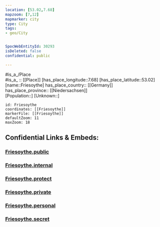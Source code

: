 ```yaml
---
location: [53.02,7.68] 
mapzoom: [7,12] 
mapmarker: city 
type: City
tags:
- geo/City


SpocWebEntityId: 30293
isDeleted: false
confidential: public

---
```

#is_a_/Place  
#is_a_ :: [[Place]] 
[has_place_longitude::7.68] 
[has_place_latitude::53.02] 
[name::Friesoythe] 
has_place_country:: [[Germany]]  
has_place_province:: [[Niedersachsen]]  
[Population::] 
[Unknown::] 


```leaflet
id: Friesoythe
coordinates: [[Friesoythe]] 
markerFile: [[Friesoythe]] 
defaultZoom: 11 
maxZoom: 18
```


## Confidential Links & Embeds: 

### [Friesoythe.public](/_public/\Earth\Continent\Europe\Europe~Central\Germany\Germany~West\Niedersachsen\counties~Niedersachsen\Cloppenburg\cities~CloppenburgFriesoythe.public.md) 

### [Friesoythe.internal](/_internal/\Earth\Continent\Europe\Europe~Central\Germany\Germany~West\Niedersachsen\counties~Niedersachsen\Cloppenburg\cities~CloppenburgFriesoythe.internal.md) 

### [Friesoythe.protect](/_protect/\Earth\Continent\Europe\Europe~Central\Germany\Germany~West\Niedersachsen\counties~Niedersachsen\Cloppenburg\cities~CloppenburgFriesoythe.protect.md) 

### [Friesoythe.private](/_private/\Earth\Continent\Europe\Europe~Central\Germany\Germany~West\Niedersachsen\counties~Niedersachsen\Cloppenburg\cities~CloppenburgFriesoythe.private.md) 

### [Friesoythe.personal](/_personal/\Earth\Continent\Europe\Europe~Central\Germany\Germany~West\Niedersachsen\counties~Niedersachsen\Cloppenburg\cities~CloppenburgFriesoythe.personal.md) 

### [Friesoythe.secret](/_secret/\Earth\Continent\Europe\Europe~Central\Germany\Germany~West\Niedersachsen\counties~Niedersachsen\Cloppenburg\cities~CloppenburgFriesoythe.secret.md)


